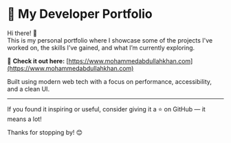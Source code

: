 # 🌟 My Developer Portfolio

Hi there! 👋  
This is my personal portfolio where I showcase some of the projects I've worked on, the skills I’ve gained, and what I’m currently exploring.

🔗 **Check it out here:** [https://www.mohammedabdullahkhan.com](https://www.mohammedabdullahkhan.com)

Built using modern web tech with a focus on performance, accessibility, and a clean UI.

---

If you found it inspiring or useful, consider giving it a ⭐ on GitHub — it means a lot!

Thanks for stopping by! 😊
